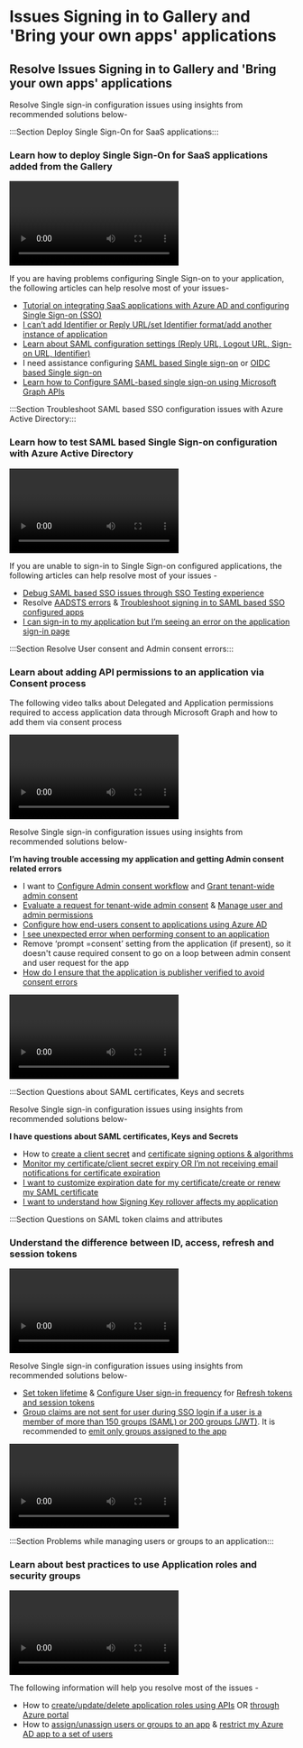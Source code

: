 <properties
  pagetitle="Issues signing in to Gallery and 'Bring your own apps' applications"
  description=""
  service=""
  resource=""
  ms.author="shchaur"
  selfhelptype="apollo"
  supporttopicids="c07cb7bb-2e79-a0ff-6dc4-348163d863a8"
  productpesids="16575"
  cloudenvironments="public,fairfax,mooncake,blackforest,ussec,usnat"
  disableclouds=""
  articleid="f45d492e-d535-464b-843a-e9c721e4e96c"
  ownershipid="AzureIdentity_EnterpriseApps"
  resourcerequired="False" />
# Issues Signing in to Gallery and 'Bring your own apps' applications

## Resolve Issues Signing in to Gallery and 'Bring your own apps' applications

Resolve Single sign-in configuration issues using insights from recommended solutions below- 

:::Section Deploy Single Sign-On for SaaS applications:::   

### Learn how to deploy Single Sign-On for SaaS applications added from the Gallery 

 <video> 
    <src>https://www.youtube.com/watch?v=kSfiDDNg14U</src>   
    <title>How to deploy Single Sign-On for SaaS applications</title> 
   </video>  

If you are having problems configuring Single Sign-on to your application, the following articles can help resolve most of your issues- 

* [Tutorial on integrating SaaS applications with Azure AD and configuring Single Sign-on (SSO)](https://docs.microsoft.com/azure/active-directory/saas-apps/tutorial-list) 
* [I can’t add Identifier or Reply URL/set Identifier format/add another instance of application](https://docs.microsoft.com/azure/active-directory/manage-apps/troubleshoot-saml-based-sso?WT.mc_id=UI_AAD_Enterprise_Apps_Support_L2_Overview) 
* [Learn about SAML configuration settings (Reply URL, Logout URL, Sign-on URL, Identifier)](https://docs.microsoft.com/azure/active-directory/manage-apps/configure-saml-single-sign-on#saml-signing-certificate) 
* I need assistance configuring [SAML based Single sign-on](https://docs.microsoft.com/azure/active-directory/manage-apps/add-application-portal-setup-sso) or [OIDC based Single sign-on](https://docs.microsoft.com/azure/active-directory/manage-apps/add-application-portal-setup-oidc-sso) 
* [Learn how to Configure SAML-based single sign-on using Microsoft Graph APIs](https://docs.microsoft.com/graph/application-saml-sso-configure-api?tabs=http#step-4-configure-signing-certificate)

:::Section Troubleshoot SAML based SSO configuration issues with Azure Active Directory:::   

### Learn how to test SAML based Single Sign-on configuration with Azure Active Directory 

   <video> 
    <src>https://www.youtube.com/watch?v=poQCJK0WPUk</src>   
    <title>How to test SAML based Single Sign-On configuration with Azure Active Directory</title> 
   </video> 

If you are unable to sign-in to Single Sign-on configured applications, the following articles can help resolve most of your issues - 

* [Debug SAML based SSO issues through SSO Testing experience](https://docs.microsoft.com/azure/active-directory/manage-apps/debug-saml-sso-issues)
* Resolve [AADSTS errors](https://docs.microsoft.com/azure/active-directory/develop/reference-aadsts-error-codes?WT.mc_id=Portal-Microsoft_Azure_Support) & [Troubleshoot signing in to SAML based SSO configured apps](https://docs.microsoft.com/azure/active-directory/manage-apps/application-sign-in-problem-federated-sso-gallery?WT.mc_id=UI_AAD_Apps_Sign_In_Support_L2_Gallery) 
* [I can sign-in to my application but I’m seeing an error on the application sign-in page](https://docs.microsoft.com/azure/active-directory/manage-apps/application-sign-in-problem-application-error?WT.mc_id=UI_AAD_Apps_Sign_In_Support_L2_Gallery)

:::Section Resolve User consent and Admin consent errors::: 

### Learn about adding API permissions to an application via Consent process   

The following video talks about Delegated and Application permissions required to access application data through Microsoft Graph and how to add them via consent process 

 <video>  
    <src>https://www.youtube.com/watch?v=yXYzgWWVdSM</src>    
    <title>Getting started with Microsoft Graph and consent permissions</title>  
   </video> 

Resolve Single sign-in configuration issues using insights from recommended solutions below-

**I’m having trouble accessing my application and getting Admin consent related errors** 

* I want to [Configure Admin consent workflow](https://docs.microsoft.com/azure/active-directory/manage-apps/configure-admin-consent-workflow) and [Grant tenant-wide admin consent](https://docs.microsoft.com/azure/active-directory/manage-apps/grant-admin-consent#:~:text=The%20Global%20Administrator%20role%20is,to%20the%20Microsoft%20Graph%20API.&text=before%20granting%20consent.-,The%20Global%20Administrator%20role%20is%20required%20in%20order%20to%20provide,to%20the%20Microsoft%20Graph%20API)
* [Evaluate a request for tenant-wide admin consent](https://docs.microsoft.com/azure/active-directory/manage-apps/manage-consent-requests#evaluating-a-request-for-tenant-wide-admin-consent) & [Manage user and admin permissions](https://docs.microsoft.com/azure/active-directory/manage-apps/manage-application-permissions)
* [Configure how end-users consent to applications using Azure AD](https://docs.microsoft.com/azure/active-directory/manage-apps/configure-user-consent?tabs=azure-portal#user-consent-settings)
* [I see unexpected error when performing consent to an application](https://docs.microsoft.com/azure/active-directory/manage-apps/application-sign-in-unexpected-user-consent-error)
* Remove ‘prompt =consent’ setting from the application (if present), so it doesn't cause required consent to go on a loop between admin consent and user request for the app
* [How do I ensure that the application is publisher verified to avoid consent errors](https://docs.microsoft.com/azure/active-directory/develop/publisher-verification-overview)  

 <video>  
    <src>https://youtu.be/IYRN2jDl5dc</src>    
    <title>Learn about Publisher verification</title>  
   </video> 

:::Section Questions about SAML certificates, Keys and secrets 

Resolve Single sign-in configuration issues using insights from recommended solutions below- 

**I have questions about SAML certificates, Keys and Secrets**

* How to [create a client secret](https://docs.microsoft.com/azure/active-directory/develop/howto-create-service-principal-portal#option-2-create-a-new-application-secret) and [certificate signing options & algorithms](https://docs.microsoft.com/azure/active-directory/manage-apps/certificate-signing-options)
* [Monitor my certificate/client secret expiry OR I’m not receiving email notifications for certificate expiration](https://docs.microsoft.com/azure/active-directory/manage-apps/app-management-powershell-samples)
* [I want to customize expiration date for my certificate/create or renew my SAML certificate](https://docs.microsoft.com/azure/active-directory/manage-apps/manage-certificates-for-federated-single-sign-on#customize-the-expiration-date-for-your-federation-certificate-and-roll-it-over-to-a-new-certificate)
* [I want to understand how Signing Key rollover affects my application](https://docs.microsoft.com/azure/active-directory/develop/active-directory-signing-key-rollover)

:::Section Questions on SAML token claims and attributes 

### Understand the difference between ID, access, refresh and session tokens

 <video>  
    <src>https://youtu.be/41vmzPdbfXM</src>    
    <title>Understand the difference between ID, access, refresh and session tokens</title>  
   </video> 

Resolve Single sign-in configuration issues using insights from recommended solutions below-

* [Set token lifetime](https://docs.microsoft.com/azure/active-directory/develop/configure-token-lifetimes#create-a-policy-for-web-sign-in) & [Configure User sign-in frequency](https://docs.microsoft.com/azure/active-directory/conditional-access/howto-conditional-access-session-lifetime#user-sign-in-frequency) for [Refresh tokens and session tokens](https://docs.microsoft.com/azure/active-directory/develop/active-directory-configurable-token-lifetimes#token-lifetime-policies-for-refresh-tokens-and-session-tokens)
* [Group claims are not sent for user during SSO login if a user is a member of more than 150 groups (SAML) or 200 groups (JWT)](https://docs.microsoft.com/azure/active-directory/hybrid/how-to-connect-fed-group-claims#options-for-applications-to-consume-group-information). It is recommended to [emit only groups assigned to the app](https://docs.microsoft.com/azure/active-directory/hybrid/how-to-connect-fed-group-claims#add-group-claims-to-tokens-for-saml-applications-using-sso-configuration)

<video>  
<src>https://youtu.be/-BK2iBDrmNo</src>  
<title>Best practices to use Application roles and security groups</title>   
</video>   

:::Section Problems while managing users or groups to an application::: 

### Learn about best practices to use Application roles and security groups 

<video>  
<src>https://youtu.be/-BK2iBDrmNo</src>  
<title>Best practices to use Application roles and security groups</title>   
</video>     

The following information will help you resolve most of the issues -  

* How to [create/update/delete application roles using APIs](https://docs.microsoft.com/azure/active-directory/develop/active-directory-enterprise-app-role-management) OR [through Azure portal](https://docs.microsoft.com/azure/active-directory/develop/howto-add-app-roles-in-azure-ad-apps#app-roles-ui--preview)
* How to [assign/unassign users or groups to an app](https://docs.microsoft.com/azure/active-directory/manage-apps/assign-user-or-group-access-portal) & [restrict my Azure AD app to a set of users](https://docs.microsoft.com/azure/active-directory/develop/howto-restrict-your-app-to-a-set-of-users#enterprise-applications-requires-the-global-administrator-role)